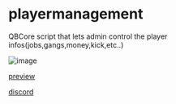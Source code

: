 # playermanagement

QBCore script that lets admin control the player infos(jobs,gangs,money,kick,etc..)

![image](https://cdn.discordapp.com/attachments/1010235609824104590/1198650044602134568/Screenshot_58.png?ex=65bfacd8&is=65ad37d8&hm=4e9fe3a4c6abdfb07c2adb992068a08ec86a88717c02dc97361875d34dd297aa&)

[preview](https://streamable.com/cbyyf9)

[discord](https://discord.gg/k8XNJbD4T7)
